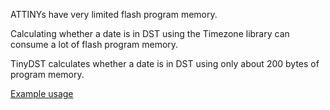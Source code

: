 ATTINYs have very limited flash program memory.

Calculating whether a date is in DST using the Timezone library can consume a lot of flash program memory.

TinyDST calculates whether a date is in DST using only about 200 bytes of program memory.

[Example usage](https://github.com/benshayden/github/blob/master/lightclock/lightclock.ino)
